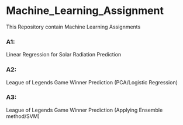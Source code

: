 # Machine_Learning_Assignment
This Repository contain Machine Learning Assignments

### A1: 
Linear Regression for Solar Radiation Prediction
### A2:
League of Legends Game Winner Prediction (PCA/Logistic Regression)
### A3:
League of Legends Game Winner Prediction (Applying Ensemble method/SVM)
